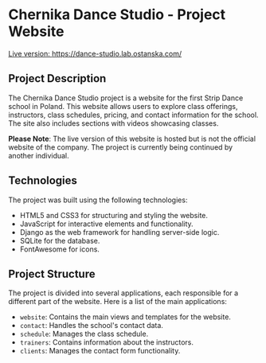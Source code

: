 # Chernika Dance Studio - Project Website

[Live version: https://dance-studio.lab.ostanska.com/ ](https://dance-studio.lab.ostanska.com/)

## Project Description

The Chernika Dance Studio project is a website for the first Strip Dance school in Poland. This website allows users to explore class offerings, instructors, class schedules, pricing, and contact information for the school. The site also includes sections with videos showcasing classes.

**Please Note**: The live version of this website is hosted but is not the official website of the company. The project is currently being continued by another individual.


## Technologies

The project was built using the following technologies:

- HTML5 and CSS3 for structuring and styling the website.
- JavaScript for interactive elements and functionality.
- Django as the web framework for handling server-side logic.
- SQLite for the database.
- FontAwesome for icons.

## Project Structure

The project is divided into several applications, each responsible for a different part of the website. Here is a list of the main applications:

- `website`: Contains the main views and templates for the website.
- `contact`: Handles the school's contact data.
- `schedule`: Manages the class schedule.
- `trainers`: Contains information about the instructors.
- `clients`: Manages the contact form functionality.
